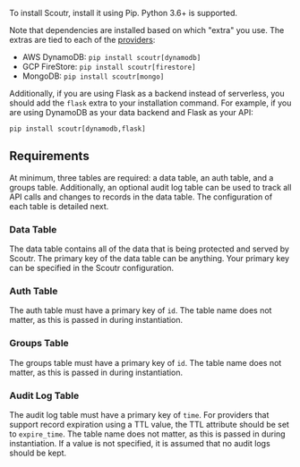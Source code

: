 To install Scoutr, install it using Pip. Python 3.6+ is supported.

Note that dependencies are installed based on which "extra" you use. The extras are tied to each of the
[providers](../../providers):

- AWS DynamoDB: `pip install scoutr[dynamodb]`
- GCP FireStore: `pip install scoutr[firestore]`
- MongoDB: `pip install scoutr[mongo]`

Additionally, if you are using Flask as a backend instead of serverless, you should add the `flask` extra to your
installation command. For example, if you are using DynamoDB as your data backend and Flask as your API:

```
pip install scoutr[dynamodb,flask]
```

## Requirements

At minimum, three tables are required: a data table, an auth table, and a groups table. Additionally, an optional
audit log table can be used to track all API calls and changes to records in the data table. The configuration of
each table is detailed next.

### Data Table
The data table contains all of the data that is being protected and served by Scoutr. The primary key of the data table
can be anything. Your primary key can be specified in the Scoutr configuration.

### Auth Table
The auth table must have a primary key of `id`. The table name does not matter, as this is passed in during
instantiation.

### Groups Table
The groups table must have a primary key of `id`. The table name does not matter, as this is passed in during
instantiation.

### Audit Log Table
The audit log table must have a primary key of `time`. For providers that support record expiration using a TTL value,
the TTL attribute should be set to `expire_time`. The table name does not matter, as this is passed in
during instantiation. If a value is not specified, it is assumed that no audit logs should be kept.
